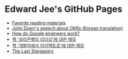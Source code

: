 Edward Jee's GitHub Pages
=========================
* [Favorite reading materials](reading_materials.md)
* [John Doerr's speech about OKRs (Korean translation)](okr_speech_translation.md)
* [How do Google engineers work?](google_engineering.md)
* [책 '실리콘밸리 리더십'에 대한 메모](book_the_art_of_leadership.md)
* [책 '개발자에서 아키텍트로'에 대한 메모](book_design_it.md)
* [The Last Stargazers](last_stargazers.md)
